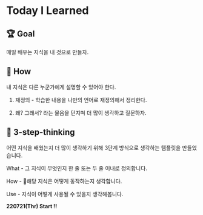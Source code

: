 # Today I Learned

## 🏆 Goal

매일 배우는 지식을 내 것으로 만들자.

## 💪 How

내 지식은 다른 누군가에게 설명할 수 있어야 한다.

1. 재정의 - 학습한 내용을 나만의 언어로 재정의해서 정리한다.

2. 왜? 그래서? 라는 물음을 던지며 더 많이 생각하고 질문하자.

## 🤔 3-step-thinking

어떤 지식을 배웠는지 더 많이 생각하기 위해 3단계 방식으로 생각하는 템플릿을 만들었습니다.

What - 그 지식이 무엇인지 한 줄 또는 두 줄 이내로 정의합니다.

How - 해당 지식은 어떻게 동작하는지 생각합니다.

Use - 지식이 어떻게 사용될 수 있을지 생각해봅니다.

**220721(Thr) Start !!**
